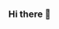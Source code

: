 ### Hi there 👋

<!--
**clewanga/clewanga** is a ✨ Data Analyst ✨

Here are some ideas to get you started:

- 🔭 I’m currently working on Data collection and Analysis for Clean Cooking
- 🌱 I’m currently learning data analysis
- 👯 I’m looking to collaborate on data science
- 🤔 I’m looking for help with management and public speaking
- 💬 Ask me about data
- 📫 How to reach me: 
- 😄 Pronouns: She/Her
- ⚡ Fun fact: I forget names as soon as we stop speaking
-->
